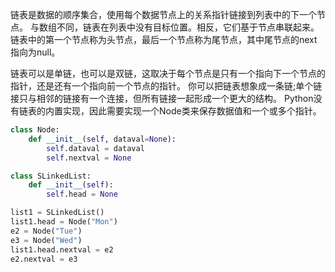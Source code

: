 链表是数据的顺序集合，使用每个数据节点上的关系指针链接到列表中的下一个节点。
与数组不同，链表在列表中没有目标位置。相反，它们基于节点串联起来。
链表中的第一个节点称为头节点，最后一个节点称为尾节点，其中尾节点的next指向为null。

链表可以是单链，也可以是双链，这取决于每个节点是只有一个指向下一个节点的指针，还是还有一个指向前一个节点的指针。
你可以把链表想象成一条链;单个链接只与相邻的链接有一个连接，但所有链接一起形成一个更大的结构。
Python没有链表的内置实现，因此需要实现一个Node类来保存数据值和一个或多个指针。

```python
class Node:
    def __init__(self, dataval=None):
        self.dataval = dataval
        self.nextval = None

class SLinkedList:
    def __init__(self):
        self.head = None

list1 = SLinkedList()
list1.head = Node("Mon")
e2 = Node("Tue")
e3 = Node("Wed")
list1.head.nextval = e2
e2.nextval = e3
```